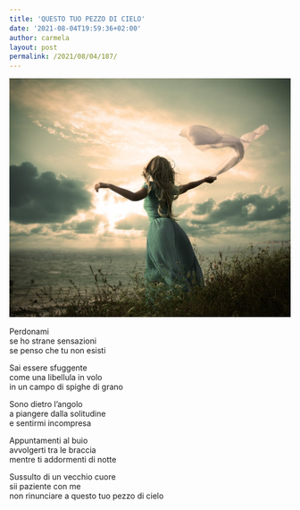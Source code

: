 ```yaml
---
title: 'QUESTO TUO PEZZO DI CIELO'
date: '2021-08-04T19:59:36+02:00'
author: carmela
layout: post
permalink: /2021/08/04/187/
---
```


![](/assets/img/2021/08/D8NNnBkX4AEqUy8.jpgil-cielo.jpg)

Perdonami  
se ho strane sensazioni  
se penso che tu non esisti

Sai essere sfuggente  
come una libellula in volo  
in un campo di spighe di grano

Sono dietro l’angolo  
a piangere dalla solitudine  
e sentirmi incompresa

Appuntamenti al buio  
avvolgerti tra le braccia  
mentre ti addormenti di notte

Sussulto di un vecchio cuore  
sii paziente con me  
non rinunciare a questo tuo pezzo di cielo